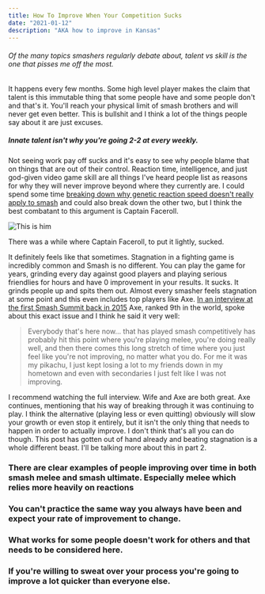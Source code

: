 ```yaml
---
title: How To Improve When Your Competition Sucks
date: "2021-01-12"
description: "AKA how to improve in Kansas"
---
```


###### Of the many topics smashers regularly debate about, talent vs skill is the one that pisses me off the most.
It happens every few months. Some high level player makes the claim that talent is this immutable thing that some people have and some people don't and that's it. You'll reach your physical limit of smash brothers and will never get even better. This is bullshit and I think a lot of the things people say about it are just excuses.

##### __Innate talent isn't why you're going 2-2 at every weekly.__

Not seeing work pay off sucks and it's easy to see why people blame that on things that are out of their control. Reaction time, intelligence, and just god-given video game skill are all things I've heard people list as reasons for why they will never improve beyond where they currently are. I could spend some time [breaking down why genetic reaction speed doesn't really apply to smash](https://www.youtube.com/watch?v=cyaSRrZrPwY) and could also break down the other two, but I think the best combatant to this argument is Captain Faceroll.

![This is him](./Faceroll.jpg)

There was a while where Captain Faceroll, to put it lightly, sucked.


It definitely feels like that sometimes. Stagnation in a fighting game is incredibly common and Smash is no different. You can play the game for years, grinding every day against good players and playing serious friendlies for hours and have 0 improvement in your results. It sucks. It grinds people up and spits them out. Almost every smasher feels stagnation at some point and this even includes top players like Axe. [In an interview at the first Smash Summit back in 2015](https://youtu.be/pIC5GZira0k?t=420) Axe, ranked 9th in the world, spoke about this exact issue and I think he said it very well:
> Everybody that's here now... that has played smash competitively has probably hit this point where you're playing melee, you're doing really well, and then there comes this long stretch of time where you just feel like you're not improving, no matter what you do. For me it was my pikachu, I just kept losing a lot to my friends down in my hometown and even with secondaries I just felt like I was not improving.

I recommend watching the full interview. Wife and Axe are both great. Axe continues, mentioning that his way of breaking through it was continuing to play. I think the alternative (playing less or even quitting) obviously will slow your growth or even stop it entirely, but it isn't the only thing that needs to happen in order to actually improve. I don't think that's all you can do though. This post has gotten out of hand already and beating stagnation is a whole different beast. I'll be talking more about this in part 2.







### There are clear examples of people improving over time in both smash melee and smash ultimate. Especially melee which relies more heavily on reactions
### You can't practice the same way you always have been and expect your rate of improvement to change.
### What works for some people doesn't work for others and that needs to be considered here.
### If you're willing to sweat over your process you're going to improve a lot quicker than everyone else.

